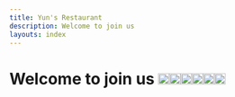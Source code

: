 ```yaml
---
title: Yun's Restaurant
description: Welcome to join us
layouts: index
---
```


# Welcome to join us    <img src="https://pic.sopili.net/pub/emoji/noto-emoji/png/128/emoji_u1f601.png" width=20 height=20><img src="https://pic.sopili.net/pub/emoji/noto-emoji/png/128/emoji_u1f60d.png" width=20 height=20><img src="https://pic.sopili.net/pub/emoji/noto-emoji/png/128/emoji_u1f601.png" width=20 height=20><img src="https://pic.sopili.net/pub/emoji/noto-emoji/png/128/emoji_u1f60d.png" width=20 height=20><img src="https://pic.sopili.net/pub/emoji/noto-emoji/png/128/emoji_u1f601.png" width=20 height=20><img src="https://pic.sopili.net/pub/emoji/noto-emoji/png/128/emoji_u1f60d.png" width=20 height=20>

>
>

